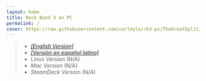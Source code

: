 ```yaml
---
layout: home
title: Rock Band 3 on PC
permalink: /
cover: https://raw.githubusercontent.com/carlmylo/rb3-pc/TheGreatSplit/assets/images/banners/rb3dx.png
---
```


> * [_[English Version]_](https://carlmylo.github.io/rb3-pc/english/intro/)  
> * [_[Versión en español latino]_](https://carlmylo.github.io/rb3-pc/espanol/intro/)  
> * _Linux Version_ (N/A)  
> * _Mac Version_ (N/A)  
> * _SteamDeck Version_ (N/A)  